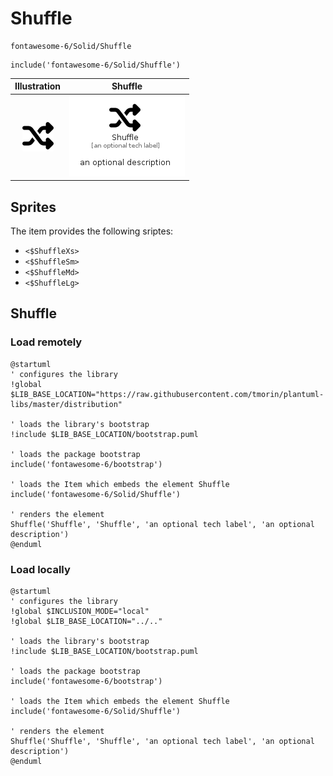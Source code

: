 # Shuffle


```text
fontawesome-6/Solid/Shuffle
```

```text
include('fontawesome-6/Solid/Shuffle')
```



| Illustration | Shuffle |
| :---: | :---: |
| ![illustration for Illustration](../../fontawesome-6/Solid/Shuffle.png) | ![illustration for Shuffle](../../fontawesome-6/Solid/Shuffle.Local.png) |



## Sprites
The item provides the following sriptes:

- `<$ShuffleXs>`
- `<$ShuffleSm>`
- `<$ShuffleMd>`
- `<$ShuffleLg>`





## Shuffle

### Load remotely
```plantuml
@startuml
' configures the library
!global $LIB_BASE_LOCATION="https://raw.githubusercontent.com/tmorin/plantuml-libs/master/distribution"

' loads the library's bootstrap
!include $LIB_BASE_LOCATION/bootstrap.puml

' loads the package bootstrap
include('fontawesome-6/bootstrap')

' loads the Item which embeds the element Shuffle
include('fontawesome-6/Solid/Shuffle')

' renders the element
Shuffle('Shuffle', 'Shuffle', 'an optional tech label', 'an optional description')
@enduml
```

### Load locally
```plantuml
@startuml
' configures the library
!global $INCLUSION_MODE="local"
!global $LIB_BASE_LOCATION="../.."

' loads the library's bootstrap
!include $LIB_BASE_LOCATION/bootstrap.puml

' loads the package bootstrap
include('fontawesome-6/bootstrap')

' loads the Item which embeds the element Shuffle
include('fontawesome-6/Solid/Shuffle')

' renders the element
Shuffle('Shuffle', 'Shuffle', 'an optional tech label', 'an optional description')
@enduml
```

